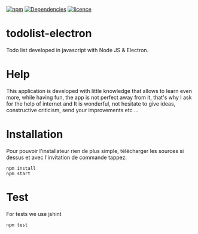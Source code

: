 [![npm](https://img.shields.io/npm/v/npm.svg)]() [![Dependencies](https://david-dm.org/deathart/todolist-electron.svg)](https://david-dm.org/deathart/todolist-electron) 
[![licence](https://img.shields.io/badge/licence-GPL--3.0-blue.svg)]()

# todolist-electron
Todo list developed in javascript with Node JS & Electron.

# Help
This application is developed with little knowledge that allows to learn even more, while having fun, the app is not perfect away from it, that's why I ask for the help of internet and It is wonderful, not hesitate to give ideas, constructive criticism, send your improvements etc ...

# Installation
Pour pouvoir l'installateur rien de plus simple, télécharger les sources si dessus et avec l'invitation de commande tappez:

    npm install
    npm start

# Test
For tests we use jshint

    npm test
